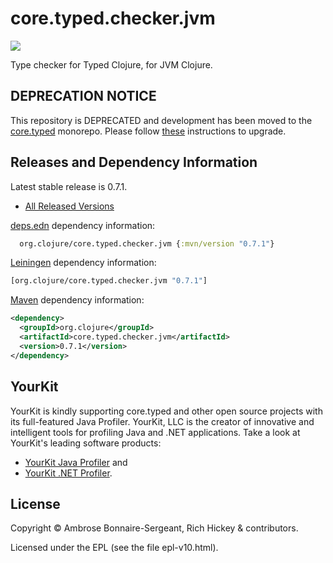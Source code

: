 # core.typed.checker.jvm

<a href='http://typedclojure.org'><img src='images/part-of-typed-clojure-project.png'></a>

Type checker for Typed Clojure, for JVM Clojure.

## DEPRECATION NOTICE

This repository is DEPRECATED and development has been moved
to the [core.typed](https://github.com/clojure/core.typed) monorepo.
Please follow [these](https://github.com/clojure/core.typed/blob/master/UPGRADING.md#upgrading-from-07x-to-monorepo)
instructions to upgrade.

## Releases and Dependency Information

Latest stable release is 0.7.1.

* [All Released Versions](https://search.maven.org/search?q=g:org.clojure%20AND%20a:core.typed.checker.jvm)

[deps.edn](https://clojure.org/reference/deps_and_cli) dependency information:

```clj
  org.clojure/core.typed.checker.jvm {:mvn/version "0.7.1"}
 ```

[Leiningen](https://github.com/technomancy/leiningen) dependency information:

```clojure
[org.clojure/core.typed.checker.jvm "0.7.1"]
```

[Maven](https://maven.apache.org/) dependency information:

```XML
<dependency>
  <groupId>org.clojure</groupId>
  <artifactId>core.typed.checker.jvm</artifactId>
  <version>0.7.1</version>
</dependency>
```

## YourKit

YourKit is kindly supporting core.typed and other open source projects with its full-featured Java Profiler.
YourKit, LLC is the creator of innovative and intelligent tools for profiling
Java and .NET applications. Take a look at YourKit's leading software products:

* <a href="http://www.yourkit.com/java/profiler/index.jsp">YourKit Java Profiler</a> and
* <a href="http://www.yourkit.com/.net/profiler/index.jsp">YourKit .NET Profiler</a>.

## License

Copyright © Ambrose Bonnaire-Sergeant, Rich Hickey & contributors.

Licensed under the EPL (see the file epl-v10.html).
